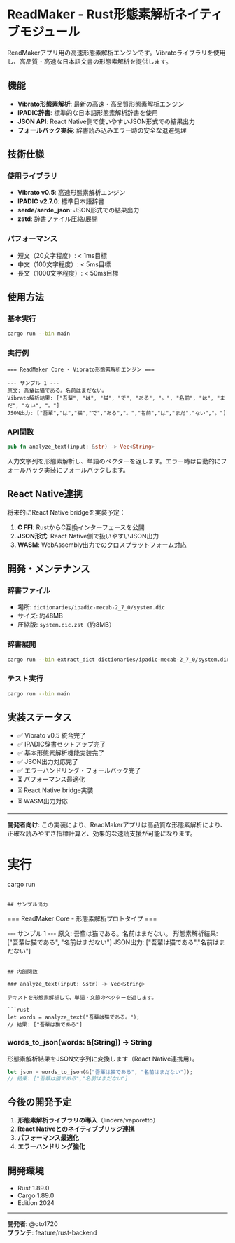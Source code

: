# ReadMaker - Rust形態素解析ネイティブモジュール

ReadMakerアプリ用の高速形態素解析エンジンです。Vibratoライブラリを使用し、高品質・高速な日本語文書の形態素解析を提供します。

## 機能

- **Vibrato形態素解析**: 最新の高速・高品質形態素解析エンジン
- **IPADIC辞書**: 標準的な日本語形態素解析辞書を使用
- **JSON API**: React Native側で使いやすいJSON形式での結果出力
- **フォールバック実装**: 辞書読み込みエラー時の安全な退避処理

## 技術仕様

### 使用ライブラリ
- **Vibrato v0.5**: 高速形態素解析エンジン
- **IPADIC v2.7.0**: 標準日本語辞書
- **serde/serde_json**: JSON形式での結果出力
- **zstd**: 辞書ファイル圧縮/展開

### パフォーマンス
- 短文（20文字程度）: < 1ms目標
- 中文（100文字程度）: < 5ms目標
- 長文（1000文字程度）: < 50ms目標

## 使用方法

### 基本実行
```bash
cargo run --bin main
```

### 実行例
```text
=== ReadMaker Core - Vibrato形態素解析エンジン ===

--- サンプル 1 ---
原文: 吾輩は猫である。名前はまだない。
Vibrato解析結果: ["吾輩", "は", "猫", "で", "ある", "。", "名前", "は", "まだ", "ない", "。"]
JSON出力: ["吾輩","は","猫","で","ある","。","名前","は","まだ","ない","。"]
```

### API関数
```rust
pub fn analyze_text(input: &str) -> Vec<String>
```

入力文字列を形態素解析し、単語のベクターを返します。エラー時は自動的にフォールバック実装にフォールバックします。

## React Native連携

将来的にReact Native bridgeを実装予定：

1. **C FFI**: RustからC互換インターフェースを公開
2. **JSON形式**: React Native側で扱いやすいJSON出力
3. **WASM**: WebAssembly出力でのクロスプラットフォーム対応

## 開発・メンテナンス

### 辞書ファイル
- 場所: `dictionaries/ipadic-mecab-2_7_0/system.dic`
- サイズ: 約48MB
- 圧縮版: `system.dic.zst`（約8MB）

### 辞書展開
```bash
cargo run --bin extract_dict dictionaries/ipadic-mecab-2_7_0/system.dic.zst dictionaries/ipadic-mecab-2_7_0/system.dic
```

### テスト実行
```bash
cargo run --bin main
```

## 実装ステータス

- ✅ Vibrato v0.5 統合完了
- ✅ IPADIC辞書セットアップ完了
- ✅ 基本形態素解析機能実装完了
- ✅ JSON出力対応完了
- ✅ エラーハンドリング・フォールバック完了
- ⏳ パフォーマンス最適化
- ⏳ React Native bridge実装
- ⏳ WASM出力対応

---

**開発者向け**: この実装により、ReadMakerアプリは高品質な形態素解析により、正確な読みやすさ指標計算と、効果的な速読支援が可能になります。

# 実行
cargo run
```

## サンプル出力

```
=== ReadMaker Core - 形態素解析プロトタイプ ===

--- サンプル 1 ---
原文: 吾輩は猫である。名前はまだない。
形態素解析結果: ["吾輩は猫である", "名前はまだない"]
JSON出力: ["吾輩は猫である","名前はまだない"]
```

## 内部関数

### analyze_text(input: &str) -> Vec<String>

テキストを形態素解析して、単語・文節のベクターを返します。

```rust
let words = analyze_text("吾輩は猫である。");
// 結果: ["吾輩は猫である"]
```

### words_to_json(words: &[String]) -> String

形態素解析結果をJSON文字列に変換します（React Native連携用）。

```rust
let json = words_to_json(&["吾輩は猫である", "名前はまだない"]);
// 結果: ["吾輩は猫である","名前はまだない"]
```

## 今後の開発予定

1. **形態素解析ライブラリの導入**（lindera/vaporetto）
2. **React Nativeとのネイティブブリッジ連携**
3. **パフォーマンス最適化**
4. **エラーハンドリング強化**

## 開発環境

- Rust 1.89.0
- Cargo 1.89.0
- Edition 2024

---

**開発者**: @oto1720  
**ブランチ**: feature/rust-backend
